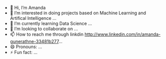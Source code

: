 - 👋 Hi, I’m Amanda
- 👀 I’m interested in doing projects based on Machine Learning and Artifical Intelligence ...
- 🌱 I’m currently learning Data Science ...
- 💞️ I’m looking to collaborate on ...
- 📫 How to reach me  through linkdin http://www.linkedin.com/in/amanda-gunerathne-33481b277...
- 😄 Pronouns: ...
- ⚡ Fun fact: ...

<!---
Ama-20913/Ama-20913 is a ✨ special ✨ repository because its `README.md` (this file) appears on your GitHub profile.
You can click the Preview link to take a look at your changes.
--->
